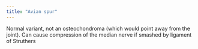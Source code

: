 ```yaml
---
title: "Avian spur"
---
```

Normal variant, not an osteochondroma (which would point away from the joint). Can cause compression of the median nerve if smashed by ligament of Struthers

